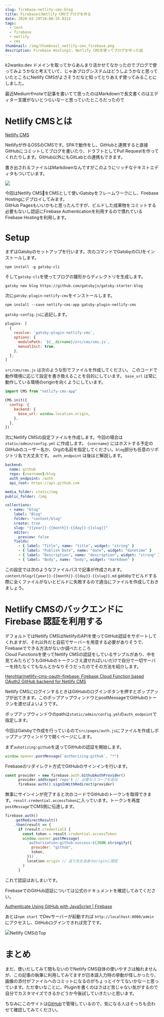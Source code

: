 ```yaml
---
slug: firebase-netlify-cms-blog
title: FirebaseとNetlify CMSでブログを作る
date: 2020-03-29T10:00:35.031Z
tags:
  - tech
  - firebase
  - netlify
  - cms
thumbnail: /img/thumbnail_netlify-cms_firebase.png
description: Firebase Hostingと、Netlify CMSを使ってブログを作った話
---
```



k2wanko.dev ドメインを取ってからあんまり活かせてなかったのでブログで使ってみようかなと考えていて、じゃあブログシステムはどうしようかなと思っていたところにNetlify CMSがよさそうだなと知ってとりあえず使ってみることにしました。

最近Mediumやnoteで記事を書いてて思ったのはMarkdownで長文書くのはエディター支援がないとつらいなーと思っていたところだったので

# Netlify CMSとは

[Netlify CMS](https://www.netlifycms.org/)

Netlifyが作るOSSのCMSです。SPAで動作をし、GitHubと連携すると直接GitHubにコミットしてブログを書いたり、ドラフトとしてPull Requestを作ってくれたりします。GitHub以外にもGitLabとの連携もできます。

書き出されるファイルはMarkdownなんですがこのようにリッチなテキストエディタもついています。

![](/img/screen-shot-2020-03-29-at-18.40.49.png)

今回はNetlify CMSをCMSとして使いGatsbyをフレームワークにし、Firebase Hostingにデプロイしてみます。\
GitHub Pagesもいいかもと思ったんですが、ビルドした成果物をコミットする必要もないし認証にFirebase Authenticationを利用するので慣れているFirebase Hostingを利用します。

# Setup

まずはGatsbyのセットアップを行います。次のコマンドでGatsbyのCLIをインストールします。

```shell
npm install -g gatsby-cli
```

そして`gatsby-cli`を使ってブログの雛形からディレクトリを生成します。

```shell
gatsby new blog https://github.com/gatsbyjs/gatsby-starter-blog
```

次に`gatsby-plugin-netlify-cms`をインストールします。

```shell
npm install --save netlify-cms-app gatsby-plugin-netlify-cms
```

`gatsby-config.js`に追記します。

```javascript
plugins: [
  {
    resolve: `gatsby-plugin-netlify-cms`,
    options: {
      modulePath: `${__dirname}/src/cms/cms.js`,
      manualInit: true,
    },
  },
]
```

`src/cms/cms.js` は次のような形でファイルを作成してください。 このコードで動作環境に応じて設定を書き換えることを目的にしています。 `base_url` は常に動作している環境のoriginを向くようにしています。

```javascript
import CMS from "netlify-cms-app"

CMS.init({
  config: {
    backend: {
      base_url: window.location.origin,
    },
  },
})
```

次にNetlify CMSの設定ファイルを作成します。今回の場合は `static/admin/config.yml` に作成します。 `{username}` にはホストする予定のGitHubのユーザー名か、Orgの名前を指定してください。`blog`部分も任意のリポジトリ名で大丈夫です。 `auth_endpoint` は後ほど解説します。

```yaml
backend:
  name: github
  repo: {username}/blog
  auth_endpoint: /auth
  api_root: https://api.github.com

media_folder: static/img
public_folder: /img

collections:
  - name: "blog"
    label: "Blog"
    folder: "content/blog"
    create: true
    slug: "{{year}}-{{month}}-{{day}}-{{slug}}"
    editor:
      preview: false
    fields:
      - { label: "Title", name: "title", widget: "string" }
      - { label: "Publish Date", name: "date", widget: "datetime" }
      - { label: "Description", name: "description", widget: "string" }
      - { label: "Body", name: "body", widget: "markdown" }
```

この設定では次のようなファイルパスで記事が作成されます。 `content/blog/{{year}}-{{month}}-{{day}}-{{slug}}.md` gatsbyでビルドする際に全くファイルがないとビルドに失敗するので適当にファイルを作成しておきましょう。

# Netlify CMSのバックエンドにFirebase 認証を利用する

デフォルトではNetlify CMSはNetlifyのAPIを使ってGitHub認証をサポートしてくれますが、それ以外だと自前でサーバーを用意する必要がありそうで、Firebaseでできる方法がないか調べたところ\
Cloud Functionsを使ってNetlify CMSの認証をしているサンプルがあり、中を見てみたらどうもGitHubのトークンさえ渡せればいいだけで自分で一切サーバーを持たなくてもなんとかなりそうだったのでその方法を紹介します。

[Herohtar/netlify-cms-oauth-firebase: Firebase Cloud Function based OAuth2 GitHub backend for Netlify CMS](https://github.com/Herohtar/netlify-cms-oauth-firebase)

Netlify CMSにログインするときはGitHubのログインボタンを押すとポップアップが出てきます。このポップアップウィンドウとpostMessageでGitHubのトークンを渡せばよいようです。

ポップアップウィンドウのpathは`static/admin/config.yml`の`auth_endpoint`で指定します。

今回はGatsbyで作成を行っているので`src/pages/auth.js`にファイルを作成しポップアップウィンドウで開くページにします。

まず`auhotizing:github`を送ってGitHubの認証を開始します。

```javascript
window.opener.postMessage(`authorizing:github`, "*")
```

Firebaseのリダイレクト方式でGitHubのサインインを行います。

```javascript
const provider = new firebase.auth.GithubAuthProvider()
      provider.addScope('repo') // 必要なスコープを追加
      firebase.auth().signInWithRedirect(provider)
```

無事にサインインが完了すると次のコードでGitHubのトークンを取得できます。`result.credential.accessToken`に入っています。トークンを再度`postMessage`でCMS側に伝達します。

```javascript
firebase.auth()
    .getRedirectResult()
    .then(result => {
      if (result.credential) {
        const token = result.credential.accessToken
        window.opener.postMessage(
          `authorization:github:success:${JSON.stringify({
            provider: "github",
            token,
          })}`,
          location.origin // 送り先を自身のoriginに限定
        )
      }
```

これで認証はおしまいです。

FirebaseでのGitHub認証については公式のドキュメントを確認してみてください。

[Authenticate Using GitHub with JavaScript | Firebase](https://firebase.google.com/docs/auth/web/github-auth)

あとは`npm start` でDevサーバーが起動すれば `http://localhost:8000/admin` にアクセスし、GitHubログインできれば完了です。

![Netlify CMSのTop](/img/screen-shot-2020-03-29-at-18.32.14.png "Netlify CMSのTop")

# まとめ

まだ、使いだしてみて間もないのでNetlify CMS自体の使いやすさは触れませんが、この記事の執筆に利用してみてますが日本語入力時の挙動が怪しかったり、画像の添付がファイルへのコミットになるのがちょっとイケてないかなーと思っています。ただ幸いなことに、Pluginを書くのはさほど苦じゃない気がするので自分でカスタマイズできるかどうか今後試していきたいと思います。

ちなみにこのサイトは[GitHub](https://github.com/k2wanko/k2wanko.dev)で管理しているので、気になる人はそっちも合わせて確認してみてください。